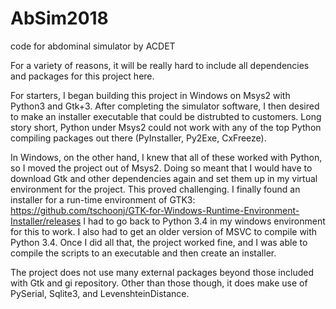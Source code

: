 # AbSim2018
code for abdominal simulator by ACDET

For a variety of reasons, it will be really hard to include all dependencies and packages for this project here.

For starters, I began building this project in Windows on Msys2 with Python3 and Gtk+3. After completing the simulator software, I then desired to make an installer executable that could be distrubted to customers. Long story short, Python under Msys2 could not work with any of the top Python compiling packages out there (PyInstaller, Py2Exe, CxFreeze).

In Windows, on the other hand, I knew that all of these worked with Python, so I moved the project out of Msys2. Doing so meant that I would have to download Gtk and other dependencies again and set them up in my virtual environment for the project. This proved challenging. I finally found an installer for a run-time environment of GTK3: https://github.com/tschoonj/GTK-for-Windows-Runtime-Environment-Installer/releases I had to go back to Python 3.4 in my windows environment for this to work. I also had to get an older version of MSVC to compile with Python 3.4. Once I did all that, the project worked fine, and I was able to compile the scripts to an executable and then create an installer.

The project does not use many external packages beyond those included with Gtk and gi repository. Other than those though, it does make use of PySerial, Sqlite3, and LevenshteinDistance.
